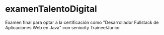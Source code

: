 # examenTalentoDigital
Examen final para optar a la certificación como "Desarrollador Fullstack de Aplicaciones Web en Java" con seniority Trainee/Junior
